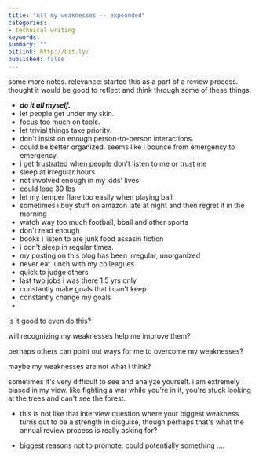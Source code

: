 ```yaml
---
title: "All my weaknesses -- expounded"
categories:
- technical-writing
keywords:
summary: ""
bitlink: http://bit.ly/
published: false
---
```


some more notes.
relevance: started this as a part of a review process. thought it would be good to reflect and think through some of these things.

- ***do it all myself.***
- let people get under my skin.
- focus too much on tools.
- let trivial things take priority.
- don't insist on enough person-to-person interactions.
- could be better organized. seems like i bounce from emergency to emergency.
- i get frustrated when people don't listen to me or trust me
- sleep at irregular hours
- not involved enough in my kids' lives
- could lose 30 lbs
- let my temper flare too easily when playing ball
- sometimes i buy stuff on amazon late at night and then regret it in the morning
- watch way too much football, bball and other sports
- don't read enough
- books i listen to are junk food assasin fiction
- i don't sleep in regular times.
- my posting on this blog has been irregular, unorganized
- never eat lunch with my colleagues
- quick to judge others
- last two jobs i was there 1.5 yrs only
- constantly make goals that i can't keep
- constantly change my goals
-

is it good to even do this?

will recognizing my weaknesses help me improve them?

perhaps others can point out ways for me to overcome my weaknesses?

maybe my weaknesses are not what i think?

sometimes it's very difficult to see and analyze yourself. i am extremely biased in my view. like fighting a war while you're in it, you're stuck looking at the trees and can't see the forest.

- this is not like that interview question where your biggest weakness turns out to be a strength in disguise, though perhaps that's what the annual review process is really asking for?

- biggest reasons not to promote: could potentially something ....
